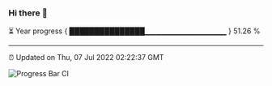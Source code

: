 ### Hi there 👋

⏳ Year progress { ███████████████▁▁▁▁▁▁▁▁▁▁▁▁▁▁▁ } 51.26 %

---

⏰ Updated on Thu, 07 Jul 2022 02:22:37 GMT

![Progress Bar CI](https://github.com/ZhaoGui/ZhaoGui/workflows/Progress%20Bar%20CI/badge.svg)
